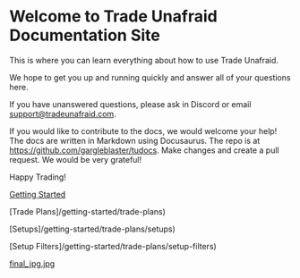 # Welcome to Trade Unafraid Documentation Site
This is where you can learn everything about how to use Trade Unafraid.

We hope to get you up and running quickly and answer all of your questions here.

If you have unanswered questions, please ask in Discord or email support@tradeunafraid.com.

If you would like to contribute to the docs, we would welcome your help!  The docs are written in Markdown using Docusaurus.  The repo is at https://github.com/gargleblaster/tudocs.  Make changes and create a pull request.  We would be very grateful!

Happy Trading!

[Getting Started](/docs/getting-started)

[Trade Plans]/getting-started/trade-plans)

[Setups]/getting-started/trade-plans/setups)

[Setup Filters]/getting-started/trade-plans/setup-filters)

[final_jpg.jpg](/img/final_jpg.jpg)




